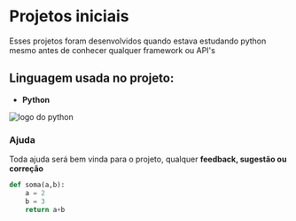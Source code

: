 # Projetos iniciais

Esses projetos foram desenvolvidos quando estava estudando python mesmo antes de conhecer qualquer framework ou API's

## Linguagem usada no projeto:

* **Python** 

![logo do python](https://cdn-icons-png.flaticon.com/512/2/2181.png)

### Ajuda

Toda ajuda será bem vinda para o projeto, qualquer **feedback, sugestão ou correção**

```Python
def soma(a,b):
    a = 2
    b = 3
    return a+b

 ```
